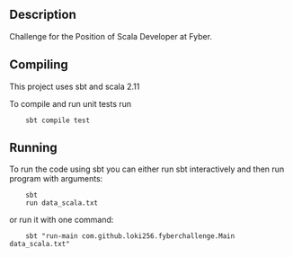 ## Description

Challenge for the Position of Scala Developer at Fyber.

## Compiling

This project uses sbt and scala 2.11

To compile and run unit tests run

        sbt compile test

## Running

To run the code using sbt you can either run sbt interactively and then run program with arguments:

        sbt
        run data_scala.txt

or run it with one command:

        sbt "run-main com.github.loki256.fyberchallenge.Main data_scala.txt"
